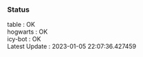 ### Status


table : OK  
hogwarts : OK  
icy-bot : OK  
Latest Update : 2023-01-05 22:07:36.427459
